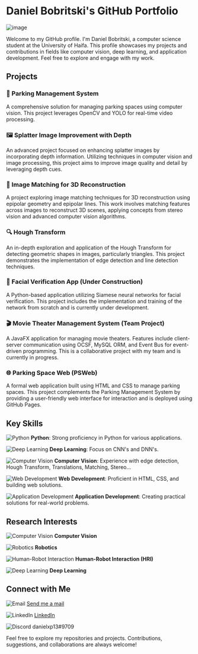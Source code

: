 # Daniel Bobritski's GitHub Portfolio

![image](https://github.com/danielbob32/danielbob32/assets/120675110/989f721d-a3f4-4273-8047-79bde3021b4e)


Welcome to my GitHub profile. I'm Daniel Bobritski, a computer science student at the University of Haifa. This profile showcases my projects and contributions in fields like computer vision, deep learning, and application development. Feel free to explore and engage with my work.


## Projects

### 🚗 Parking Management System
A comprehensive solution for managing parking spaces using computer vision. This project leverages OpenCV and YOLO for real-time video processing.

### 🖼️ Splatter Image Improvement with Depth
An advanced project focused on enhancing splatter images by incorporating depth information. Utilizing techniques in computer vision and image processing, this project aims to improve image quality and detail by leveraging depth cues.

### 🔗 Image Matching for 3D Reconstruction
A project exploring image matching techniques for 3D reconstruction using epipolar geometry and epipolar lines. This work involves matching features across images to reconstruct 3D scenes, applying concepts from stereo vision and advanced computer vision algorithms.

### 🔍 Hough Transform
An in-depth exploration and application of the Hough Transform for detecting geometric shapes in images, particularly triangles. This project demonstrates the implementation of edge detection and line detection techniques.

### 📸 Facial Verification App (Under Construction)
A Python-based application utilizing Siamese neural networks for facial verification. This project includes the implementation and training of the network from scratch and is currently under development.

### 🎬 Movie Theater Management System (Team Project)
A JavaFX application for managing movie theaters. Features include client-server communication using OCSF, MySQL ORM, and Event Bus for event-driven programming. This is a collaborative project with my team and is currently in progress.

### 🌐 Parking Space Web (PSWeb)
A formal web application built using HTML and CSS to manage parking spaces. This project complements the Parking Management System by providing a user-friendly web interface for interaction and is deployed using GitHub Pages.


## Key Skills

![Python](https://img.icons8.com/color/48/000000/python.png) **Python**: Strong proficiency in Python for various applications.

![Deep Learning](https://img.icons8.com/color/48/000000/artificial-intelligence.png) **Deep Learning**: Focus on CNN's and DNN's.

![Computer Vision](https://img.icons8.com/color/48/000000/computer.png) **Computer Vision**: Experience with edge detection, Hough Transform, Translations, Matching, Stereo...

![Web Development](https://img.icons8.com/color/48/000000/html-5.png) **Web Development**: Proficient in HTML, CSS, and building web solutions.

![Application Development](https://img.icons8.com/color/48/000000/application-window.png) **Application Development**: Creating practical solutions for real-world problems.

## Research Interests

![Computer Vision](https://img.icons8.com/color/48/000000/computer.png) **Computer Vision**

![Robotics](https://img.icons8.com/color/48/000000/robot.png) **Robotics**

![Human-Robot Interaction](https://img.icons8.com/color/48/000000/cyborg.png) **Human-Robot Interaction (HRI)**

![Deep Learning](https://img.icons8.com/color/48/000000/artificial-intelligence.png) **Deep Learning**

## Connect with Me

![Email](https://img.icons8.com/color/48/000000/email.png) [Send me a mail](mailto:danielbob32@gmail.com)

![LinkedIn](https://img.icons8.com/color/48/000000/linkedin.png) [LinkedIn](https://www.linkedin.com/in/danielbobritski)

![Discord](https://img.icons8.com/color/48/000000/discord-logo.png) danielxp13#9709

Feel free to explore my repositories and projects. Contributions, suggestions, and collaborations are always welcome!
